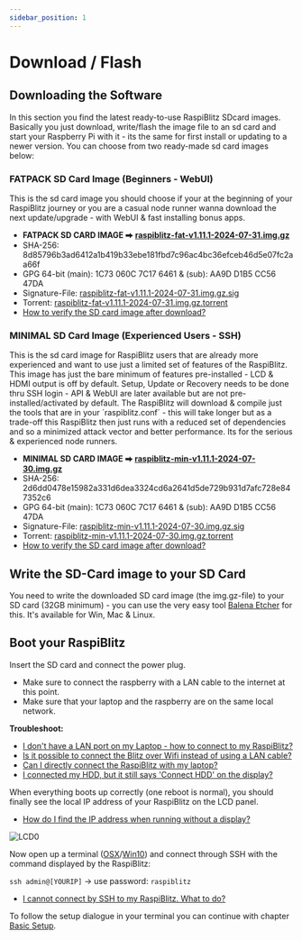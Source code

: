 ```yaml
---
sidebar_position: 1
---
```


# Download / Flash

## Downloading the Software

In this section you find the latest ready-to-use RaspiBlitz SDcard images. Basically you just download, write/flash the image file to an sd card and start your Raspberry Pi with it - its the same for first install or updating to a newer version. You can choose from two ready-made sd card images below:

### FATPACK SD Card Image (Beginners - WebUI)

This is the sd card image you should choose if your at the beginning of your RaspiBlitz journey or you are a casual node runner wanna download the next update/upgrade - with WebUI & fast installing bonus apps.

- **FATPACK SD CARD IMAGE ⮕ [raspiblitz-fat-v1.11.1-2024-07-31.img.gz](https://raspiblitz.fulmo.org/images/raspiblitz-fat-v1.11.1-2024-07-31.img.gz)**
- SHA-256: 8d85796b3ad6412a1b419b33ebe181fbd7c96ac4bc36efceb46d5e07fc2aa66f
- GPG 64-bit (main): 1C73 060C 7C17 6461 & (sub): AA9D D1B5 CC56 47DA
- Signature-File: [raspiblitz-fat-v1.11.1-2024-07-31.img.gz.sig](https://raspiblitz.fulmo.org/images/raspiblitz-fat-v1.11.1-2024-07-31.img.gz.sig)
- Torrent: [raspiblitz-fat-v1.11.1-2024-07-31.img.gz.torrent](https://github.com/raspiblitz/raspiblitz/raw/v1.11/home.admin/assets/raspiblitz-fat-v1.11.1-2024-07-31.img.gz.torrent)
- [How to verify the SD card image after download?](../../faq/faq.md#how-to-verify-the-sd-card-image-after-download)


### MINIMAL SD Card Image (Experienced Users - SSH)

This is the sd card image for RaspiBlitz users that are already more experienced and want to use just a limited set of features of the RaspiBlitz. This image has just the bare minimum of features pre-installed - LCD & HDMI output is off by default. Setup, Update or Recovery needs to be done thru SSH login - API & WebUI are later available but are not pre-installed/activated by default. The RaspiBlitz will download & compile just the tools that are in your ´raspiblitz.conf´ - this will take longer but as a trade-off this RaspiBlitz then just runs with a reduced set of dependencies and so a minimized attack vector and better performance. Its for the serious & experienced node runners.

- **MINIMAL SD CARD IMAGE ⮕ [raspiblitz-min-v1.11.1-2024-07-30.img.gz](https://raspiblitz.fulmo.org/images/raspiblitz-min-v1.11.1-2024-07-30.img.gz)**
- SHA-256: 2d6dd0478e15982a331d6dea3324cd6a2641d5de729b931d7afc728e847352c6
- GPG 64-bit (main): 1C73 060C 7C17 6461 & (sub): AA9D D1B5 CC56 47DA
- Signature-File: [raspiblitz-min-v1.11.1-2024-07-30.img.gz.sig](https://raspiblitz.fulmo.org/images/raspiblitz-min-v1.11.1-2024-07-30.img.gz.sig)
- Torrent: [raspiblitz-min-v1.11.1-2024-07-30.img.gz.torrent](https://github.com/raspiblitz/raspiblitz/raw/v1.11/home.admin/assets/raspiblitz-min-v1.11.1-2024-07-30.img.gz.torrent)
- [How to verify the SD card image after download?](../../faq/faq.md#how-to-verify-the-sd-card-image-after-download)


## Write the SD-Card image to your SD Card

You need to write the downloaded SD card image (the img.gz-file) to your SD card (32GB minimum) - you can use the very easy tool [Balena Etcher](https://www.balena.io/etcher/) for this. It's available for Win, Mac & Linux.

## Boot your RaspiBlitz

Insert the SD card and connect the power plug.

- Make sure to connect the raspberry with a LAN cable to the internet at this point.
- Make sure that your laptop and the raspberry are on the same local network.

**Troubleshoot:**

- [I don't have a LAN port on my Laptop - how to connect to my RaspiBlitz?](../../faq/faq.md#i-dont-have-a-lan-port-on-my-laptop---how-do-i-connect-to-my-raspiblitz)
- [Is it possible to connect the Blitz over Wifi instead of using a LAN cable?](../../faq/faq.md#is-it-possible-to-connect-the-blitz-over-wifi-instead-of-using-a-lan-cable)
- [Can I directly connect the RaspiBlitz with my laptop?](../../faq/faq.md#can-i-directly-connect-the-raspiblitz-to-my-laptop)
- [I connected my HDD, but it still says 'Connect HDD' on the display?](../../faq/faq.md#i-connected-my-hdd-but-it-still-says-connect-hdd-on-the-display)

When everything boots up correctly (one reboot is normal), you should finally see the local IP address of your RaspiBlitz on the LCD panel.

- [How do I find the IP address when running without a display?](../../faq/faq.md#how-do-i-find-the-ip-address-when-running-without-a-display)

![LCD0](../../../static/img/lcd0-welcome.png)

Now open up a terminal ([OSX](https://www.youtube.com/watch?v=5XgBd6rjuDQ)/[Win10](https://www.howtogeek.com/336775/how-to-enable-and-use-windows-10s-built-in-ssh-commands/)) and connect through SSH with the command displayed by the RaspiBlitz:

`ssh admin@[YOURIP]` → use password: `raspiblitz`
 
- [I cannot connect by SSH to my RaspiBlitz. What to do?](../../faq/faq.md#i-cannot-connect-via-ssh-to-my-raspiblitz-what-do-i-do)

To follow the setup dialogue in your terminal you can continue with chapter [Basic Setup](2_basic.md).
